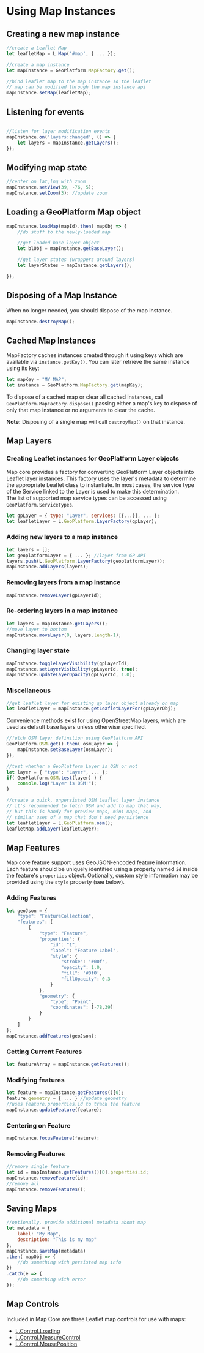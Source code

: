 
# Using Map Instances

## Creating a new map instance

```javascript
//create a Leaflet Map
let leafletMap = L.Map('#map', { ... });

//create a map instance
let mapInstance = GeoPlatform.MapFactory.get();

//bind leaflet map to the map instance so the leaflet
// map can be modified through the map instance api
mapInstance.setMap(leafletMap);
```

## Listening for events

```javascript

//listen for layer modification events
mapInstance.on('layers:changed', () => {
    let layers = mapInstance.getLayers();
});
```

## Modifying map state

```javascript
//center on lat,lng with zoom
mapInstance.setView(39, -76, 5);
mapInstance.setZoom(3); //update zoom
```

## Loading a GeoPlatform Map object

```javascript
mapInstance.loadMap(mapId).then( mapObj => {
    //do stuff to the newly-loaded map

    //get loaded base layer object
    let blObj = mapInstance.getBaseLayer();

    //get layer states (wrappers around layers)
    let layerStates = mapInstance.getLayers();

});
```

## Disposing of a Map Instance
When no longer needed, you should dispose of the map instance.
```javascript
mapInstance.destroyMap();
```

## Cached Map Instances
MapFactory caches instances created through it using keys which are available via `instance.getKey()`. You can later retrieve the same instance using its key:
```javascript
let mapKey = "MY_MAP";
let instance = GeoPlatform.MapFactory.get(mapKey);
```

To dispose of a cached map or clear all cached instances, call `GeoPlatform.MapFactory.dispose()` passing either a map's key to dispose of only that map instance or no arguments to clear the cache.

__Note:__ Disposing of a single map will call `destroyMap()` on that instance.


## Map Layers

### Creating Leaflet instances for GeoPlatform Layer objects
Map core provides a factory for converting GeoPlatform Layer objects
into Leaflet layer instances. This factory uses the layer's metadata to
determine the appropriate Leaflet class to instantiate. In most cases, the
service type of the Service linked to the Layer is used to make this determination.  
The list of supported map service types can be accessed using `GeoPlatform.ServiceTypes`.

```javascript
let gpLayer = { type: "Layer", services: [{...}], ... };
let leafletLayer = L.GeoPlatform.LayerFactory(gpLayer);
```

### Adding new layers to a map instance
```javascript
let layers = [];
let geoplatformLayer = { ... }; //layer from GP API
layers.push(L.GeoPlatform.LayerFactory(geoplatformLayer));
mapInstance.addLayers(layers);
```

### Removing layers from a map instance
```javascript
mapInstance.removeLayer(gpLayerId);
```

### Re-ordering layers in a map instance
```javascript
let layers = mapInstance.getLayers();
//move layer to bottom
mapInstance.moveLayer(0, layers.length-1);
```

### Changing layer state
```javascript
mapInstance.toggleLayerVisibility(gpLayerId);
mapInstance.setLayerVisibility(gpLayerId, true);
mapInstance.updateLayerOpacity(gpLayerId, 1.0);
```

### Miscellaneous
```javascript
//get leaflet layer for existing gp layer object already on map
let leafletLayer = mapInstance.getLeafletLayerFor(gpLayerObj);
```


Convenience methods exist for using OpenStreetMap layers, which are used as
default base layers unless otherwise specified.

```javascript
//fetch OSM layer definition using GeoPlatform API
GeoPlatform.OSM.get().then( osmLayer => {
    mapInstance.setBaseLayer(osmLayer);
});

//test whether a GeoPlatform Layer is OSM or not
let layer = { "type": "Layer", ... };
if( GeoPlatform.OSM.test(layer) ) {
    console.log("Layer is OSM!");
}

//create a quick, unpersisted OSM Leaflet layer instance
// it's recommended to fetch OSM and add to map that way,
// but this is handy for preview maps, mini maps, and
// similar uses of a map that don't need persistence
let leafletLayer = L.GeoPlatform.osm();
leafletMap.addLayer(leafletLayer);
```



## Map Features

Map core feature support uses GeoJSON-encoded feature information. Each feature
should be uniquely identified using a property named `id` inside the
feature's `properties` object. Optionally, custom style information may be provided
using the `style` property (see below).

### Adding Features
```javascript
let geoJson = {
    "type": "FeatureCollection",
    "features": [
        {
            "type": "Feature",
            "properties": {
                "id": "1",
                "label": "Feature Label",
                "style": {
                    "stroke": '#00f',
                    "opacity": 1.0,
                    "fill": '#0f0',
                    "fillOpacity": 0.3
                }
            },
            "geometry": {
                "type": "Point",
                "coordinates": [-78,39]
            }
        }
    ]
};
mapInstance.addFeatures(geoJson);
```

### Getting Current Features
```javascript
let featureArray = mapInstance.getFeatures();
```

### Modifying features
```javascript
let feature = mapInstance.getFeatures()[0];
feature.geometry = { ... } //update geometry
//uses feature.properties.id to track the feature
mapInstance.updateFeature(feature);
```

### Centering on Feature
```javascript
mapInstance.focusFeature(feature);
```

### Removing Features
```javascript
//remove single feature
let id = mapInstance.getFeatures()[0].properties.id;
mapInstance.removeFeature(id);
//remove all
mapInstance.removeFeatures();
```


## Saving Maps

```javascript
//optionally, provide additional metadata about map
let metadata = {
    label: "My Map",
    description: "This is my map"
};
mapInstance.saveMap(metadata)
.then( mapObj => {
    //do something with persisted map info
})
.catch(e => {
    //do something with error
});
```

## Map Controls
Included in Map Core are three Leaflet map controls for use with maps:
- [L.Control.Loading](../control/L.Control.Loading.js)
- [L.Control.MeasureControl](../control/L.Control.MeasureControl.js)
- [L.Control.MousePosition](../control/L.Control.MousePosition.js)
